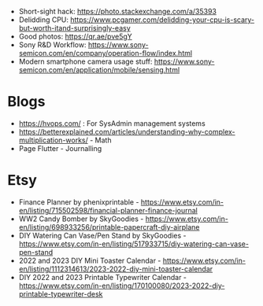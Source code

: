 - Short-sight hack: https://photo.stackexchange.com/a/35393
- Delidding CPU: https://www.pcgamer.com/delidding-your-cpu-is-scary-but-worth-itand-surprisingly-easy
- Good photos: https://qr.ae/pve5gY
- Sony R&D Workflow: https://www.sony-semicon.com/en/company/operation-flow/index.html
- Modern smartphone camera usage stuff: https://www.sony-semicon.com/en/application/mobile/sensing.html

# Blogs
- https://hvops.com/ : For SysAdmin management systems
- https://betterexplained.com/articles/understanding-why-complex-multiplication-works/ - Math
- Page Flutter - Journalling

# Etsy
- Finance Planner by phenixprintable - https://www.etsy.com/in-en/listing/715502598/financial-planner-finance-journal
- WW2 Candy Bomber by SkyGoodies - https://www.etsy.com/in-en/listing/698933256/printable-papercraft-diy-airplane
- DIY Watering Can Vase/Pen Stand by SkyGoodies - https://www.etsy.com/in-en/listing/517933715/diy-watering-can-vase-pen-stand
- 2022 and 2023 DIY Mini Toaster Calendar - https://www.etsy.com/in-en/listing/1112314613/2023-2022-diy-mini-toaster-calendar
- DIY 2022 and 2023 Printable Typewriter Calendar - https://www.etsy.com/in-en/listing/170100080/2023-2022-diy-printable-typewriter-desk